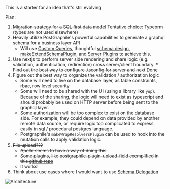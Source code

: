 This is a starter for an idea that's still evolving

Plan:
1. ~~Migration strategy for a SQL first data model~~ Tentative choice: Typeorm (types are not used elsewhere)
2. Heavily utilize PostGraphile's powerful capabilities to generate a graphql schema for a business layer API
    * Will use [Custom Queries](https://www.graphile.org/postgraphile/custom-queries/), thoughtful [schema design](https://www.graphile.org/postgraphile/postgresql-schema-design/), [makeExtendSchemaPlugin](https://www.graphile.org/postgraphile/make-extend-schema-plugin/), and [Server Plugins](https://www.graphile.org/postgraphile/plugins/) to achieve this.
3. Use nextjs to perform server side rendering and share logic (e.g. validation, authentication, redirection) cross server/client boundary.
    ~~* Find out the best way to configure .tsconfig for server and next~~ Done
4. Figure out the best way to organize the validation / authorization logic
    * Some will need to live on the database layer, as table constraints, rbac, row level security
    * Some will need to be shared with the UI (using a library like `yup`). Because of the sharing, the logic will need to exist as typescript and should probably be used on HTTP server before being sent to the graphql layer.
    * Some authorization will be too complex to exist on the database side. For example, they could depend on data provided by another remote data source, or require logic too complicated to express easily in sql / procedural postgres language. 
    * Postgraphile's `makeWrapResolversPlugin` can be used to hook into the mutation calls to apply validation logic.
5. ~~File upload???~~
    * ~~Apollo seems to have a way of doing this~~
    * ~~Some plugins, like [postgraphile-plugin-upload-field](https://github.com/mattbretl/postgraphile-plugin-upload-field) exemplified in this [github repo](https://github.com/mattbretl/postgraphile-upload-example)~~
    * It works!
6. Think about use cases where I would want to use [Schema Delegation](https://www.prisma.io/blog/graphql-schema-stitching-explained-schema-delegation-4c6caf468405)


![Architecture](https://i.imgur.com/WybqsCJ.png)
